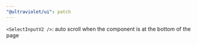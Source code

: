 ```yaml
---
"@ultraviolet/ui": patch
---
```


`<SelectInputV2 />`: auto scroll when the component is at the bottom of the page

